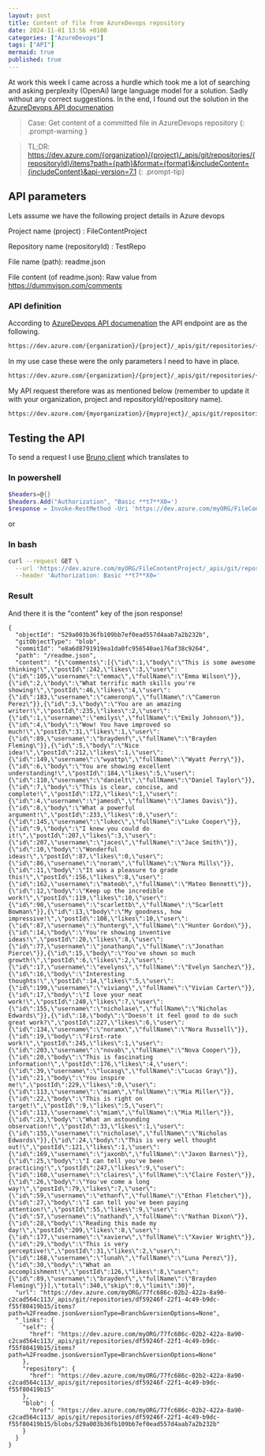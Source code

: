 ```yaml
---
layout: post
title: Content of file from AzureDevops repository
date: 2024-11-01 13:56 +0100
categories: ["AzureDevops"]
tags: ["API"]
mermaid: true
published: true
---
```


At work this week I came across a hurdle which took me a lot of searching and asking perplexity (OpenAi) large language model for a solution. Sadly without any correct suggestions. 
In the end, I found out the solution in the [AzureDevops API documenation](https://learn.microsoft.com/en-us/rest/api/azure/devops/git/items/get?view=azure-devops-rest-7.1&tabs=HTTP)


> Case: Get content of a committed file in AzureDevops repository
{: .prompt-warning }


> TL;DR: 
> https://dev.azure.com/{organization}/{project}/_apis/git/repositories/{repositoryId}/items?path={path}&format={format}&includeContent={includeContent}&api-version=7.1
{: .prompt-tip}

## API parameters

Lets assume we have the following project details in Azure devops

Project name (project) : FileContentProject

Repository name (repositoryId) : TestRepo

File name (path): readme.json

File content (of readme.json): Raw value from https://dummyjson.com/comments


### API definition
According to [AzureDevops API documenation](https://learn.microsoft.com/en-us/rest/api/azure/devops/git/items/get?view=azure-devops-rest-7.1&tabs=HTTP) the API endpoint are as the following.
```bash
https://dev.azure.com/{organization}/{project}/_apis/git/repositories/{repositoryId}/items?path={path}&scopePath={scopePath}&recursionLevel={recursionLevel}&includeContentMetadata={includeContentMetadata}&latestProcessedChange={latestProcessedChange}&download={download}&$format={$format}&versionDescriptor.version={versionDescriptor.version}&versionDescriptor.versionOptions={versionDescriptor.versionOptions}&versionDescriptor.versionType={versionDescriptor.versionType}&includeContent={includeContent}&resolveLfs={resolveLfs}&sanitize={sanitize}&api-version=7.1
```


In my use case these were the only parameters I need to have in place. 
```bash
https://dev.azure.com/{organization}/{project}/_apis/git/repositories/{repositoryId}/items?path={path}&$format={$format}&includeContent={includeContent}&api-version=7.1
```
My API request therefore was as mentioned below (remember to update it with your organization, project and repositoryId/repository name). 
```bash
https://dev.azure.com/{myorganization}/{myproject}/_apis/git/repositories/{myrepositoryName}/items?path=readme.json&$format=json&includeContent=true&api-version=7.1
```

## Testing the API
To send a request I use [Bruno client](https://jeev20.github.io/posts/bruno/) which translates to 

### In powershell
```powershell
$headers=@{}
$headers.Add("Authorization", "Basic **t7**X0=')
$response = Invoke-RestMethod -Uri 'https://dev.azure.com/myORG/FileContentProject/_apis/git/repositories/TestRepo/items?path=readme.json&%24format=json&includeContent=true&api-version=7.1' -Method GET -Headers $headers
```
or 

### In bash
```bash
curl --request GET \
  --url 'https://dev.azure.com/myORG/FileContentProject/_apis/git/repositories/TestRepo/items?path=readme.json&%24format=json&includeContent=true&api-version=7.1' \
  --header 'Authorization: Basic **t7**X0='
```

### Result
And there it is the "content" key of the json response! 

``` plaintext
{
  "objectId": "529a003b36fb109bb7ef0ead557d4aab7a2b232b",
  "gitObjectType": "blob",
  "commitId": "e8a6d8791919ea1da0fc956540ae176af38c9264",
  "path": "/readme.json",
  "content": "{\"comments\":[{\"id\":1,\"body\":\"This is some awesome thinking!\",\"postId\":242,\"likes\":3,\"user\":{\"id\":105,\"username\":\"emmac\",\"fullName\":\"Emma Wilson\"}},{\"id\":2,\"body\":\"What terrific math skills you're showing!\",\"postId\":46,\"likes\":4,\"user\":{\"id\":183,\"username\":\"cameronp\",\"fullName\":\"Cameron Perez\"}},{\"id\":3,\"body\":\"You are an amazing writer!\",\"postId\":235,\"likes\":2,\"user\":{\"id\":1,\"username\":\"emilys\",\"fullName\":\"Emily Johnson\"}},{\"id\":4,\"body\":\"Wow! You have improved so much!\",\"postId\":31,\"likes\":1,\"user\":{\"id\":89,\"username\":\"braydenf\",\"fullName\":\"Brayden Fleming\"}},{\"id\":5,\"body\":\"Nice idea!\",\"postId\":212,\"likes\":1,\"user\":{\"id\":149,\"username\":\"wyattp\",\"fullName\":\"Wyatt Perry\"}},{\"id\":6,\"body\":\"You are showing excellent understanding!\",\"postId\":184,\"likes\":5,\"user\":{\"id\":110,\"username\":\"danielt\",\"fullName\":\"Daniel Taylor\"}},{\"id\":7,\"body\":\"This is clear, concise, and complete!\",\"postId\":172,\"likes\":1,\"user\":{\"id\":4,\"username\":\"jamesd\",\"fullName\":\"James Davis\"}},{\"id\":8,\"body\":\"What a powerful argument!\",\"postId\":233,\"likes\":0,\"user\":{\"id\":145,\"username\":\"lukec\",\"fullName\":\"Luke Cooper\"}},{\"id\":9,\"body\":\"I knew you could do it!\",\"postId\":207,\"likes\":3,\"user\":{\"id\":207,\"username\":\"jaces\",\"fullName\":\"Jace Smith\"}},{\"id\":10,\"body\":\"Wonderful ideas!\",\"postId\":87,\"likes\":0,\"user\":{\"id\":86,\"username\":\"noram\",\"fullName\":\"Nora Mills\"}},{\"id\":11,\"body\":\"It was a pleasure to grade this!\",\"postId\":156,\"likes\":8,\"user\":{\"id\":162,\"username\":\"mateob\",\"fullName\":\"Mateo Bennett\"}},{\"id\":12,\"body\":\"Keep up the incredible work!\",\"postId\":119,\"likes\":10,\"user\":{\"id\":90,\"username\":\"scarlettb\",\"fullName\":\"Scarlett Bowman\"}},{\"id\":13,\"body\":\"My goodness, how impressive!\",\"postId\":108,\"likes\":10,\"user\":{\"id\":87,\"username\":\"hunterg\",\"fullName\":\"Hunter Gordon\"}},{\"id\":14,\"body\":\"You're showing inventive ideas!\",\"postId\":20,\"likes\":8,\"user\":{\"id\":77,\"username\":\"jonathanp\",\"fullName\":\"Jonathan Pierce\"}},{\"id\":15,\"body\":\"You've shown so much growth!\",\"postId\":6,\"likes\":2,\"user\":{\"id\":17,\"username\":\"evelyns\",\"fullName\":\"Evelyn Sanchez\"}},{\"id\":16,\"body\":\"Interesting thoughts!\",\"postId\":14,\"likes\":5,\"user\":{\"id\":199,\"username\":\"viviang\",\"fullName\":\"Vivian Carter\"}},{\"id\":17,\"body\":\"I love your neat work!\",\"postId\":240,\"likes\":7,\"user\":{\"id\":155,\"username\":\"nicholase\",\"fullName\":\"Nicholas Edwards\"}},{\"id\":18,\"body\":\"Doesn't it feel good to do such great work?\",\"postId\":227,\"likes\":6,\"user\":{\"id\":134,\"username\":\"noramx\",\"fullName\":\"Nora Russell\"}},{\"id\":19,\"body\":\"First-rate work!\",\"postId\":245,\"likes\":1,\"user\":{\"id\":203,\"username\":\"novab\",\"fullName\":\"Nova Cooper\"}},{\"id\":20,\"body\":\"This is fascinating information!\",\"postId\":176,\"likes\":4,\"user\":{\"id\":39,\"username\":\"lucasg\",\"fullName\":\"Lucas Gray\"}},{\"id\":21,\"body\":\"You inspire me!\",\"postId\":229,\"likes\":0,\"user\":{\"id\":113,\"username\":\"miam\",\"fullName\":\"Mia Miller\"}},{\"id\":22,\"body\":\"This is right on target!\",\"postId\":9,\"likes\":5,\"user\":{\"id\":113,\"username\":\"miam\",\"fullName\":\"Mia Miller\"}},{\"id\":23,\"body\":\"What an astounding observation!\",\"postId\":33,\"likes\":1,\"user\":{\"id\":155,\"username\":\"nicholase\",\"fullName\":\"Nicholas Edwards\"}},{\"id\":24,\"body\":\"This is very well thought out!\",\"postId\":121,\"likes\":1,\"user\":{\"id\":169,\"username\":\"jaxonb\",\"fullName\":\"Jaxon Barnes\"}},{\"id\":25,\"body\":\"I can tell you've been practicing!\",\"postId\":247,\"likes\":9,\"user\":{\"id\":160,\"username\":\"claires\",\"fullName\":\"Claire Foster\"}},{\"id\":26,\"body\":\"You've come a long way!\",\"postId\":79,\"likes\":7,\"user\":{\"id\":59,\"username\":\"ethanf\",\"fullName\":\"Ethan Fletcher\"}},{\"id\":27,\"body\":\"I can tell you've been paying attention!\",\"postId\":55,\"likes\":9,\"user\":{\"id\":57,\"username\":\"nathand\",\"fullName\":\"Nathan Dixon\"}},{\"id\":28,\"body\":\"Reading this made my day!\",\"postId\":209,\"likes\":8,\"user\":{\"id\":177,\"username\":\"xavierw\",\"fullName\":\"Xavier Wright\"}},{\"id\":29,\"body\":\"This is very perceptive!\",\"postId\":31,\"likes\":2,\"user\":{\"id\":168,\"username\":\"lunah\",\"fullName\":\"Luna Perez\"}},{\"id\":30,\"body\":\"What an accomplishment!\",\"postId\":126,\"likes\":8,\"user\":{\"id\":89,\"username\":\"braydenf\",\"fullName\":\"Brayden Fleming\"}}],\"total\":340,\"skip\":0,\"limit\":30}",
  "url": "https://dev.azure.com/myORG/77fc686c-02b2-422a-8a90-c2cad564c113/_apis/git/repositories/df59246f-22f1-4c49-b9dc-f55f80419b15/items?path=%2Freadme.json&versionType=Branch&versionOptions=None",
  "_links": {
    "self": {
      "href": "https://dev.azure.com/myORG/77fc686c-02b2-422a-8a90-c2cad564c113/_apis/git/repositories/df59246f-22f1-4c49-b9dc-f55f80419b15/items?path=%2Freadme.json&versionType=Branch&versionOptions=None"
    },
    "repository": {
      "href": "https://dev.azure.com/myORG/77fc686c-02b2-422a-8a90-c2cad564c113/_apis/git/repositories/df59246f-22f1-4c49-b9dc-f55f80419b15"
    },
    "blob": {
      "href": "https://dev.azure.com/myORG/77fc686c-02b2-422a-8a90-c2cad564c113/_apis/git/repositories/df59246f-22f1-4c49-b9dc-f55f80419b15/blobs/529a003b36fb109bb7ef0ead557d4aab7a2b232b"
    }
  }
}
```